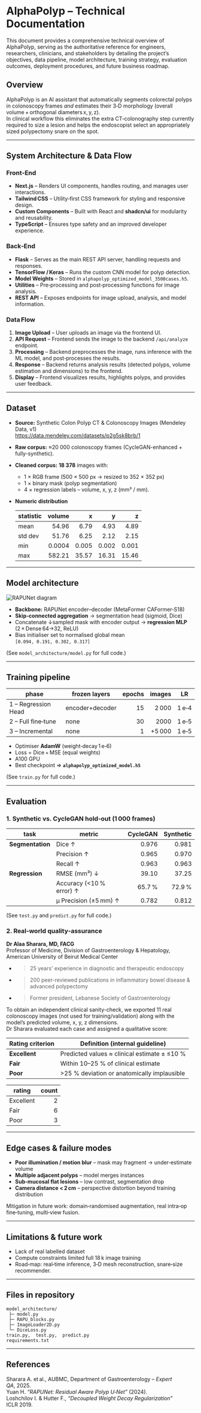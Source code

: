 # AlphaPolyp – Technical Documentation

This document provides a comprehensive technical overview of AlphaPolyp, serving as the authoritative reference for engineers, researchers, clinicians, and stakeholders by detailing the project’s objectives, data pipeline, model architecture, training strategy, evaluation outcomes, deployment procedures, and future business roadmap.

## Overview

AlphaPolyp is an AI assistant that automatically segments colorectal polyps in colonoscopy frames _and_ estimates their 3‑D morphology (overall volume + orthogonal diameters x, y, z).  
In clinical workflow this eliminates the extra CT‑colonography step currently required to size a lesion and helps the endoscopist select an appropriately sized polypectomy snare on the spot.


---

## System Architecture & Data Flow

### Front‑End

- **Next.js** – Renders UI components, handles routing, and manages user interactions.
- **Tailwind CSS** – Utility‑first CSS framework for styling and responsive design.
- **Custom Components** – Built with React and **shadcn/ui** for modularity and reusability.
- **TypeScript** – Ensures type safety and an improved developer experience.

### Back‑End

- **Flask** – Serves as the main REST API server, handling requests and responses.
- **TensorFlow / Keras** – Runs the custom CNN model for polyp detection.
- **Model Weights** – Stored in `alphapolyp_optimized_model_3500cases.h5`.
- **Utilities** – Pre‑processing and post‑processing functions for image analysis.
- **REST API** – Exposes endpoints for image upload, analysis, and model information.

### Data Flow

1. **Image Upload** – User uploads an image via the frontend UI.
2. **API Request** – Frontend sends the image to the backend `/api/analyze` endpoint.
3. **Processing** – Backend preprocesses the image, runs inference with the ML model, and post‑processes the results.
4. **Response** – Backend returns analysis results (detected polyps, volume estimation and dimensions) to the frontend.
5. **Display** – Frontend visualizes results, highlights polyps, and provides user feedback.

---

## Dataset

- **Source:** Synthetic Colon Polyp CT & Colonoscopy Images (Mendeley Data, v1)  
  <https://data.mendeley.com/datasets/p2g5sk8brb/1>

- **Raw corpus:** ≈20 000 colonoscopy frames (CycleGAN-enhanced + fully-synthetic).

- **Cleaned corpus:** **18 378** images with:
  - 1 × RGB frame (500 × 500 px → resized to 352 × 352 px)
  - 1 × binary mask (polyp segmentation)
  - 4 × regression labels – volume, x, y, z (mm³ / mm).

- **Numeric distribution**

  | statistic | volume | x | y | z |
  |-----------|-------:|--:|--:|--:|
  | mean | 54.96 | 6.79 | 4.93 | 4.89 |
  | std dev | 51.76 | 6.25 | 2.12 | 2.15 |
  | min | 0.0004 | 0.005 | 0.002 | 0.001 |
  | max | 582.21 | 35.57 | 16.31 | 15.46 |

---

## Model architecture

![RAPUNet diagram](model_architecture.png)

* **Backbone:** RAPUNet encoder–decoder (MetaFormer CAFormer‑S18)  
* **Skip‑connected aggregation** → segmentation head (sigmoid, Dice)  
* Concatenate ↓sampled mask with encoder output → **regression MLP** (2 × Dense 64→32, ReLU)  
* Bias initialiser set to normalised global mean `[0.094, 0.191, 0.302, 0.317]`

(See `model_architecture/model.py` for full code.)

---

## Training pipeline

| phase | frozen layers | epochs | images | LR |
|-------|---------------|-------:|-------:|----|
| 1 – Regression Head | encoder+decoder | 15 | 2 000 | 1 e‑4 |
| 2 – Full fine‑tune | none | 30 | 2000 | 1 e‑5 |
| 3 – Incremental | none | 1 | +5 000 | 1 e‑5 |

* Optimiser **AdamW** (weight‑decay 1 e‑6)  
* Loss = Dice + MSE (equal weights)  
* A100 GPU   
* Best checkpoint ⇒ **`alphapolyp_optimized_model.h5`**

(See `train.py` for full code.)

---

## Evaluation

### 1. Synthetic vs. CycleGAN hold‑out (1 000 frames)

| task | metric | CycleGAN | Synthetic |
|------|--------|---------:|----------:|
| **Segmentation** | Dice ↑ | 0.976 | 0.981 |
| | Precision ↑ | 0.965 | 0.970 |
| | Recall ↑ | 0.963 | 0.963 |
| **Regression** | RMSE (mm³) ↓ | 39.10 | 37.25 |
| | Accuracy (<10 % error) ↑ | 65.7 % | 72.9 % |
| | µ Precision (±5 mm) ↑ | 0.782 | 0.812 |

(See `test.py` and `predict.py` for full code.)
### 2. Real‑world quality‑assurance 
**Dr Alaa Sharara, MD, FACG**  
Professor of Medicine, Division of Gastroenterology & Hepatology, American University of Beirut Medical Center   
- >25 years’ experience in diagnostic and therapeutic endoscopy  
- >200 peer-reviewed publications in inflammatory bowel disease & advanced polypectomy  
- >Former president, Lebanese Society of Gastroenterology

To obtain an independent clinical sanity-check, we exported 11 real colonoscopy images (not used for training/validation) along with the model’s predicted volume, x, y, z dimensions.  
Dr Sharara evaluated each case and assigned a qualitative score:

| Rating criterion | Definition (internal guideline) |
|------------------|---------------------------------|
| **Excellent**    | Predicted values ≈ clinical estimate ± ≤10 % |
| **Fair**         | Within 10–25 % of clinical estimate |
| **Poor**         | >25 % deviation or anatomically implausible |

| rating | count |
|--------|------:|
| Excellent | 2 |
| Fair | 6 |
| Poor | 3 |


---

## Edge cases & failure modes
* **Poor illumination / motion blur** – mask may fragment → under‑estimate volume  
* **Multiple adjacent polyps** – model merges instances  
* **Sub‑mucosal flat lesions** – low contrast, segmentation drop  
* **Camera distance < 2 cm** – perspective distortion beyond training distribution

Mitigation in future work: domain‑randomised augmentation, real intra‑op fine‑tuning, multi‑view fusion.

---

## Limitations & future work
* Lack of real labelled dataset  
* Compute constraints limited full 18 k image training  
* Road‑map: real‑time inference, 3‑D mesh reconstruction, snare‑size recommender.

---

## Files in repository
```
model_architecture/
 ├─ model.py
 ├─ RAPU_blocks.py
 ├─ ImageLoader2D.py
 └─ DiceLoss.py
train.py,  test.py,  predict.py
requirements.txt
```

---

## References
Sharara A. et al., AUBMC, Department of Gastroenterology – _Expert QA_, 2025.  
Yuan H. _“RAPUNet: Residual Aware Polyp U‑Net”_ (2024).  
Loshchilov I. & Hutter F., _“Decoupled Weight Decay Regularization”_ ICLR 2019.


